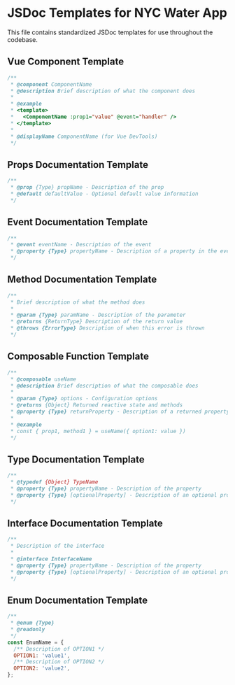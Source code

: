 # JSDoc Templates for NYC Water App

This file contains standardized JSDoc templates for use throughout the codebase.

## Vue Component Template

```js
/**
 * @component ComponentName
 * @description Brief description of what the component does
 *
 * @example
 * <template>
 *   <ComponentName :prop1="value" @event="handler" />
 * </template>
 *
 * @displayName ComponentName (for Vue DevTools)
 */
```

## Props Documentation Template

```js
/**
 * @prop {Type} propName - Description of the prop
 * @default defaultValue - Optional default value information
 */
```

## Event Documentation Template

```js
/**
 * @event eventName - Description of the event
 * @property {Type} propertyName - Description of a property in the event payload
 */
```

## Method Documentation Template

```js
/**
 * Brief description of what the method does
 *
 * @param {Type} paramName - Description of the parameter
 * @returns {ReturnType} Description of the return value
 * @throws {ErrorType} Description of when this error is thrown
 */
```

## Composable Function Template

```js
/**
 * @composable useName
 * @description Brief description of what the composable does
 *
 * @param {Type} options - Configuration options
 * @returns {Object} Returned reactive state and methods
 * @property {Type} returnProperty - Description of a returned property
 *
 * @example
 * const { prop1, method1 } = useName({ option1: value })
 */
```

## Type Documentation Template

```js
/**
 * @typedef {Object} TypeName
 * @property {Type} propertyName - Description of the property
 * @property {Type} [optionalProperty] - Description of an optional property
 */
```

## Interface Documentation Template

```js
/**
 * Description of the interface
 *
 * @interface InterfaceName
 * @property {Type} propertyName - Description of the property
 * @property {Type} [optionalProperty] - Description of an optional property
 */
```

## Enum Documentation Template

```js
/**
 * @enum {Type}
 * @readonly
 */
const EnumName = {
  /** Description of OPTION1 */
  OPTION1: 'value1',
  /** Description of OPTION2 */
  OPTION2: 'value2',
};
```
